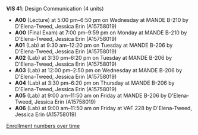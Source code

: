 **VIS 41**: Design Communication (4 units)

- **A00** (Lecture) at 5:00 pm–6:50 pm on Wednesday at MANDE B-210 by D'Elena-Tweed, Jessica Erin (A15758019)
- **A00** (Final Exam) at 7:00 pm–9:59 pm on Monday at MANDE B-210 by D'Elena-Tweed, Jessica Erin (A15758019)
- **A01** (Lab) at 9:30 am–12:20 pm on Tuesday at MANDE B-206 by D'Elena-Tweed, Jessica Erin (A15758019)
- **A02** (Lab) at 3:30 pm–6:20 pm on Tuesday at MANDE B-206 by D'Elena-Tweed, Jessica Erin (A15758019)
- **A03** (Lab) at 12:00 pm–2:50 pm on Wednesday at MANDE B-206 by D'Elena-Tweed, Jessica Erin (A15758019)
- **A04** (Lab) at 3:30 pm–6:20 pm on Thursday at MANDE B-206 by D'Elena-Tweed, Jessica Erin (A15758019)
- **A05** (Lab) at 9:00 am–11:50 am on Friday at MANDE B-206 by D'Elena-Tweed, Jessica Erin (A15758019)
- **A06** (Lab) at 9:00 am–11:50 am on Friday at VAF 228 by D'Elena-Tweed, Jessica Erin (A15758019)

[Enrollment numbers over time](./VIS41.tsv)
